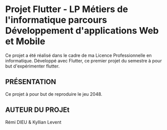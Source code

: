 # Projet Flutter - LP Métiers de l'informatique parcours Développement d'applications Web et Mobile

Ce projet a été réalisé dans le cadre de ma Licence Professionnelle en informatique.
Développé avec Flutter, ce premier projet du semestre à pour but d'expérimenter flutter.

## PRÉSENTATION

Ce projet à pour but de reproduire le jeu 2048.

## AUTEUR DU PROJEt

Rémi DIEU & Kyllian Levent

